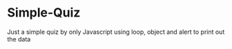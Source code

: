 # Simple-Quiz

Just a simple quiz by only Javascript using loop, object and alert to print out the data

